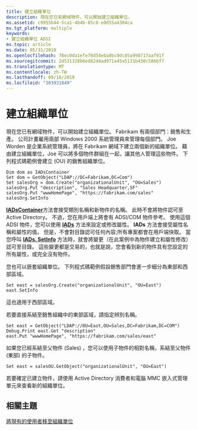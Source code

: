 ```yaml
---
title: 建立組織單位
description: 現在您已有網域物件，可以開始建立組織單位。
ms.assetid: c9955b44-5ca1-4b4b-85c8-e0d55a4304ca
ms.tgt_platform: multiple
keywords:
- 建立組織單位 ADSI
ms.topic: article
ms.date: 05/31/2018
ms.openlocfilehash: 78ec0da1efe78d54eba8bc0dc05a998717aaf91f
ms.sourcegitcommit: 2d531328b6ed82d4ad971a45a5131b430c5866f7
ms.translationtype: MT
ms.contentlocale: zh-TW
ms.lasthandoff: 09/16/2019
ms.locfileid: "103931849"
---
```

# <a name="creating-an-organizational-unit"></a>建立組織單位

現在您已有網域物件，可以開始建立組織單位。 Fabrikam 有兩個部門：銷售和生產。 公司計畫雇用兩部 Windows 2000 系統管理員來管理每個部門。 Joe Worden 是企業系統管理員，將在 Fabrikam 網域下建立兩個新的組織單位。 藉由建立組織單位，Joe 可以將多個物件群組在一起，讓其他人管理這些物件。 下列程式碼範例會建立 (OU) 的銷售組織單位。


```VB
Dim dom as IADsContainer
Set dom = GetObject("LDAP://DC=Fabrikam,DC=Com")
Set salesOrg = dom.Create("organizationalUnit", "OU=Sales")
salesOrg.Put "description", "Sales Headquarter,SF"
salesOrg.Put "wwwHomePage", "https://fabrikam.com/sales"
salesOrg.SetInfo
```



[**IADsContainer**](/windows/desktop/api/Iads/nf-iads-iadscontainer-create)方法會接受類別名稱和新物件的名稱。 此時不會將物件認可至 Active Directory。 不過，您在用戶端上將會有 ADSI/COM 物件參考。 使用這個 ADSI 物件，您可以使用 [**IADs**](/windows/desktop/api/Iads/nf-iads-iads-put) 方法來設定或修改屬性。 **IADs** 方法會接受屬性名稱和屬性的值。 但是，不會對目錄認可任何內容;所有專案都會在用戶端快取。 當您呼叫 [**IADs. SetInfo**](/windows/desktop/api/Iads/nf-iads-iads-setinfo) 方法時，就會將變更（在此案例中為物件建立和屬性修改）認可至目錄。 這些變更都是交易的，也就是說，您會看到新的物件具有您設定的所有屬性，或完全沒有物件。

您也可以嵌套組織單位。 下列程式碼範例假設銷售部門會進一步細分為東部和西部區域。


```VB
Set east = salesOrg.Create("organizationalUnit", "OU=East")
east.SetInfo
```



這也適用于西部區域。

若要直接系結至銷售組織中的東部區域，請指定辨別名稱。


```VB
Set east = GetObject("LDAP://OU=East,OU=Sales,DC=Fabrikam,DC=COM")
Debug.Print east.Get "description"
east.Put "wwwHomePage", "https://fabrikam.com/sales/east"
```



如果您已經系結至父物件 (Sales) ，您可以使用子物件的相對名稱，系結至父物件 (東部) 的子物件。


```VB
Set east = salesOU.GetObject("organizationalUnit", "OU=East")
```



若要確定已建立物件，請使用 Active Directory 消費者和電腦 MMC 嵌入式管理單元來查看新的組織單位。

## <a name="related-topics"></a>相關主題

<dl> <dt>

[將現有的使用者移至組織單位](moving-existing-users-to-the-organizational-unit.md)
</dt> </dl>

 

 




